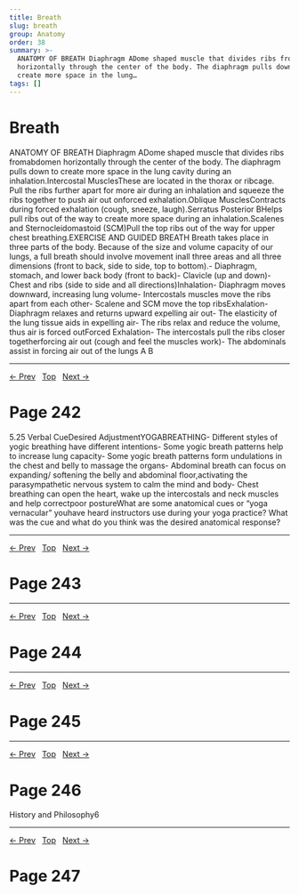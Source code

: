 ```yaml
---
title: Breath
slug: breath
group: Anatomy
order: 38
summary: >-
  ANATOMY OF BREATH Diaphragm ADome shaped muscle that divides ribs fromabdomen
  horizontally through the center of the body. The diaphragm pulls down to
  create more space in the lung…
tags: []
---
```

# Breath

ANATOMY OF BREATH Diaphragm ADome shaped muscle that divides ribs fromabdomen horizontally through the center of the body. The diaphragm pulls down to create more space in the lung cavity during an inhalation.Intercostal MusclesThese are located in the thorax or ribcage. Pull the ribs further apart for more air during an inhalation and squeeze the ribs together to push air out onforced exhalation.Oblique MusclesContracts during forced exhalation (cough, sneeze, laugh).Serratus Posterior BHelps pull ribs out of the way to create more space during an inhalation.Scalenes and Sternocleidomastoid (SCM)Pull the top ribs out of the way for upper chest breathing.EXERCISE AND GUIDED BREATH Breath takes place in three parts of the body. Because of the size and volume capacity of our lungs, a full breath should involve movement inall three areas and all three dimensions (front to back, side to side, top to bottom).- Diaphragm, stomach, and lower back body (front to back)- Clavicle (up and down)- Chest and ribs (side to side and all directions)Inhalation- Diaphragm moves downward, increasing lung volume- Intercostals muscles move the ribs apart from each other- Scalene and SCM move the top ribsExhalation- Diaphragm relaxes and returns upward expelling air out- The elasticity of the lung tissue aids in expelling air- The ribs relax and reduce the volume, thus air is forced outForced Exhalation- The intercostals pull the ribs closer togetherforcing air out (cough and feel the muscles work)- The abdominals assist in forcing air out of the lungs
A
B

---
[← Prev](/pages/page-240.md) &nbsp; [Top](/index.md) &nbsp; [Next →](/pages/page-242.md)

# Page 242

5.25 Verbal CueDesired AdjustmentYOGABREATHING- Different styles of yogic breathing have different intentions- Some yogic breath patterns help to increase lung capacity- Some yogic breath patterns form undulations in the chest and belly to massage the organs- Abdominal breath can focus on expanding/ softening the belly and abdominal floor,activating the parasympathetic nervous system to calm the mind and body- Chest breathing can open the heart, wake up the intercostals and neck muscles and help correctpoor postureWhat are some anatomical cues or “yoga vernacular” youhave heard instructors use during your yoga practice? What was the cue and what do you think was the desired anatomical response?

---
[← Prev](/pages/page-241.md) &nbsp; [Top](/index.md) &nbsp; [Next →](/pages/page-243.md)

# Page 243

---
[← Prev](/pages/page-242.md) &nbsp; [Top](/index.md) &nbsp; [Next →](/pages/page-244.md)

# Page 244

---
[← Prev](/pages/page-243.md) &nbsp; [Top](/index.md) &nbsp; [Next →](/pages/page-245.md)

# Page 245

---
[← Prev](/pages/page-244.md) &nbsp; [Top](/index.md) &nbsp; [Next →](/pages/page-246.md)

# Page 246

History and Philosophy6

---
[← Prev](/pages/page-245.md) &nbsp; [Top](/index.md) &nbsp; [Next →](/pages/page-247.md)

# Page 247
